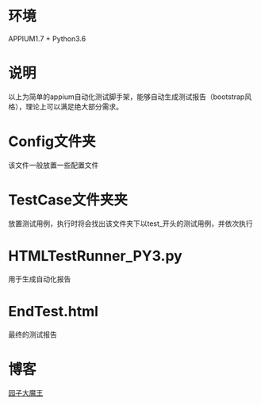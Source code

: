# 环境
APPIUM1.7 + Python3.6

# 说明
以上为简单的appium自动化测试脚手架，能够自动生成测试报告（bootstrap风格），理论上可以满足绝大部分需求。

# Config文件夹
该文件一般放置一些配置文件

# TestCase文件夹夹
放置测试用例，执行时将会找出该文件夹下以test_开头的测试用例，并依次执行

# HTMLTestRunner_PY3.py
用于生成自动化报告

# EndTest.html
最终的测试报告

# 博客
[园子大魔王](https://xedgo.com/) 
